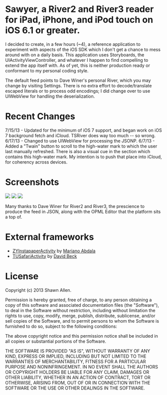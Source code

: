 Sawyer, a River2 and River3 reader for iPad, iPhone, and iPod touch on iOS 6.1 or greater.
===================

I decided to create, in a few hours (~4), a reference application to experiment with aspects of the iOS SDK which I don't get a chance to mess around with on a daily basis.  This application uses Storyboards, the UIActivityViewController, and whatever I happen to find compelling to extend the app itself with.  As of yet, this is neither production ready or conformant to my personal coding style.

The default feed points to Dave Winer's personal River, which you may change by visiting Settings.  There is no extra effort to decode/translate escaped literals or to process odd encodings; I did change over to use UIWebView for handling the deserialization.

Recent Changes
========

7/15/13 - Updated for the minimum of iOS 7 support, and began work on iOS 7 background fetch and iCloud.  TSRiver does way too much -- so wrong.
6/17/13 - Changed to use UIWebView for processing the JSONP.
6/7/13 - Added a "Twain" button to scroll to the high-water mark to which the user last manually refreshed.  There is also a visual cue in the section which contains this high-water mark.  My intention is to push that place into iCloud, for coherency across devices.

Screenshots
========

![](https://raw.github.com/shawnallen/sawyer/master/images/sawyer.png)
![](https://raw.github.com/shawnallen/sawyer/master/images/item.png)
![](https://raw.github.com/shawnallen/sawyer/master/images/safari.png)

Many thanks to Dave Winer for River2 and River3, the prescience to produce the feed in JSON, along with the OPML Editor that the platform sits a top of.

External frameworks
=========================

* [ZYInstapaperActivity](https://github.com/marianoabdala/ZYInstapaperActivity) by [Mariano Abdala](https://github.com/marianoabdala)
* [TUSafariActivity](https://github.com/davbeck/TUSafariActivity) by [David Beck](https://github.com/davbeck)

License
=======

Copyright (c) 2013 Shawn Allen.

Permission is hereby granted, free of charge, to any person obtaining a copy of this software and associated documentation files (the "Software"), to deal in the Software without restriction, including without limitation the rights to use, copy, modify, merge, publish, distribute, sublicense, and/or sell copies of the Software, and to permit persons to whom the Software is furnished to do so, subject to the following conditions:

The above copyright notice and this permission notice shall be included in all copies or substantial portions of the Software.

THE SOFTWARE IS PROVIDED "AS IS", WITHOUT WARRANTY OF ANY KIND, EXPRESS OR IMPLIED, INCLUDING BUT NOT LIMITED TO THE WARRANTIES OF MERCHANTABILITY, FITNESS FOR A PARTICULAR PURPOSE AND NONINFRINGEMENT. IN NO EVENT SHALL THE AUTHORS OR COPYRIGHT HOLDERS BE LIABLE FOR ANY CLAIM, DAMAGES OR OTHER LIABILITY, WHETHER IN AN ACTION OF CONTRACT, TORT OR OTHERWISE, ARISING FROM, OUT OF OR IN CONNECTION WITH THE SOFTWARE OR THE USE OR OTHER DEALINGS IN THE SOFTWARE.

